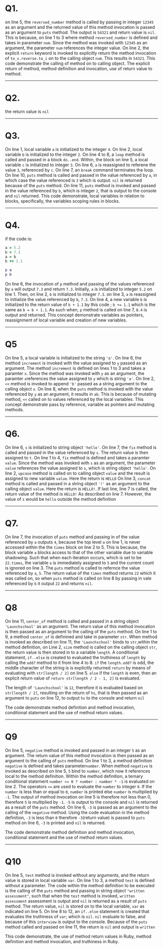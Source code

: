 # Q1.
on line 5, the `reversed_number` method is called by passing in integer `12345` as an argument and the returned value of this method invocation is passed as an argument to `puts` method. The output is `54321` and return value is `nil`.
This is because, on line 1 to 3 where method `reversed_number` is defined and takes in parameter  `num`. Since the method was invoked with `12345` as an argument, the parameter `num` references the integer value. On line 2, the explicit `return` keyword is invoked to explicitly return the method invocation of  `to_s.reverse.to_i` on to the calling object `num`. This results in `54321`.
This code demonstrate the calling of method on to calling object. The explicit return of method, method definition and invocation, use of return value to method.
***

# Q2.

the return value is `nil`
***

# Q3.
On line 1, local variable `a` is initialized to the integer `4`. On line 2, local variable `b` is initialized to the integer `2`. On line 4 to 8, a `loop` method is called and passed in a block `do..end`. Within, the block on line 5, a local variable `c` is initialized to integer `3`. On line 6, `a` is reassigned to referene the value `3`, referenced by `c`. On line 7, an `break` command terminates the loop. On line 10, `puts` method is called and passed in the value referenced by `a`, in which case the value referenced is `3` which is output. `nil` is returned because of the `puts` method.
On line 11, `puts` method is invoked and passed in the value referenced by `b`, which is integer `2`, that is output to the console and `nil` returned.
This code demonstrate, local variables in relation to blocks, specifically, the variables scoping rules in blocks.

***

# Q4.
if the code is:
```ruby
a = 5.2
b = 7.3
a = b
b += 1.1

p a
p b
```
On line 6, the invocation of `p` method and passing of the values referenced by `a` will output `7.3` and return `7.3`. Initially, `a` is initialized to integer `5.2` on line 1. Then, on line 2, `b` is initialized to integer `7.3`. on line 3, `a` is reassigned to initialize the value referenced by `b`, `7.3`. On line 4, a new variable `b` is initialized to the return value of `b + 1.1` by this code ; `b += 1.1` which is the same as `b = b + 1.1`. As such when, `p` method is called on line 7, `8.4` is output and returned.
This concept demonstrate variables as pointers, reassignment of local variable and creation of new variables.

***

# Q5

On line 5, a local variable is initialized to the string `'a'`. On line 6, the method `increment` is invoked with the value assigned to `y` passed as an argument. The method `increment` is defined on lines 1 to 3 and takes a paramter `x`. Since the method was invoked with `y` as an argument, the paramter `x`references the value assigned to `y` which is string `'a'`. On line 2, `<<` method is invoked to append `'b'` passed as a string argument to the calling object `x`. On line 8, when the `puts` method is invoked with the value referenced by `y` as an argument, it results in `ab`.
This is because of mutating method, `<<` called on to values referenced by the local variables. This concept demonstrate pass by reference, variable as pointers and mutating methods.
***

# Q6.

On line 6, `s` is initialized to string object `'hello'`. On line 7, the `fix` method is called and passed in the value referenced by `s`. The return value is then assigned to `t`. On line 1 to 4, `fix` method is defined and takes a paramter `value`. Since the method was invoked with `s` as an argument, the parameter `value` references the value assigned to `s`, which is string object `'hello'`. On line 2, `upcase` method is called on to calling object `value` and the result is assigned to new variable `value`. Here the return is `HELLO`
On line 3, `concat` method is called and passed in a string object `'!'` as an argument to the calling object `value`. Here the return is `HELLO!`.
If last line, line 7 is called, the return value of the  method is `HELLO!` As described on line 7. However, the value of `s` would be `hello` outside the method definition
***
# Q7.
On line 7, the invocation of `puts` method and passing in of the value referenced by `a` outputs `4`, because the top level `a` on line 1, is never accessed within the the `times` block on line 2 to 5. This is because, the block variable `a` blocks access to that of the other variable due to variable shadowing.
Such that when each iteration occurs, which is set to be `22.times`, the variable `a` is immediately assigned to `5` and the current count is ignored on line 3. The `puts` method is called to refernce the value referenced by `a`, `5`. The return value of the `times` method returns `22` which it was called on, so when `puts` method is called on line 8 by passing in vale referenced by `b` it output `22` and returns `nil`.

***

# Q8

On line 11, `center_of` method is called and passed in a string object `'Launchschool'` as an argument.
The return value of this method invocation is then passed as an argument to the calling of the `puts` method. On line 1 to 9, a method `center_of` is definined and take in parameter `str`. When method is invoked as described on line 11, the `'Launchschool'` binds to `str`,within the method definition, on Line 2, `size` method is called on the calling object `str`, the return value is then stored in to a variable `length`.
A conditional statement, `if..else` is created to evaluated the truthiness of `length` by calling the `odd?` method to it from line 4 to 8. `if` the `length.odd?` is odd, the middle character of the string is is explicitly returned `return` by means of evaluating with `str[length / 2]` on line 5. `else` if the `length` is even, then an explicit return value of `return str[length / 2 - 1, 2]` is evaluated.

The length of `'Launchschool'` is `12`, therefore it is evaluated based on `str[length / 2]`, resulting on the return of `hs`, that is then passed as an argument to `puts` on line 12, to output `hs` to the console and return `nil`

The code demonstrate method definition and method invocation, conditional statement and the use of method return values.
***
# Q9
On line 5, `negative` method is invoked and passed in an integer `5` as an argument. The return value of this method invocation is then passed as an argument to the calling of `puts` method. On line 1 to 3, a method definition `negative` is defined and takes parameter`number`. When method `negative` is invoked as described on line 5, `5` bind to `number`, which now it references local to the method definition. Within the method definition, a ternary conditional statement `number <= 0 ? number : number * -1` is evaluated on line 2. The operators `<=` are used to evaluate the `number` to integer `0`. If the `number` is less than or equal to `0`, `number` is printed else `number` is multiplied by `-1`. The output of method invocation on line 5 is therefore not less than 0, therefore `5` is multiplied by `-1`. `-5` is output to the console and `nil` is returned as a result of the `puts` method.
On line 6, `-3` is passed as an argument to the calling of the `negative` method. Using the code evaluation in the method definition, `-3` is less than `0` therefore `-3`(return value) is passed to `puts` method on line 6, `-3` is printed and `nil` is returned.

The code demonstrate method definition and method invocation, conditional statement and the use of method return values.

***
# Q10
On line 5, `test` method is invoked without any arguments, and the return value is stored in local variable `var`. On line 1 to 3, a method `test` is defined without a parameter. The code within the method definition to be executed is the calling of the `puts` method and passing in string object `"written assessment"`, such that when the `test` method is invoked, `written assessment` assessment is output and `nil` is returned as a result of `puts` method. The return value, `nil` is stored on to the local variable, `var` as indicated on line 5.
On line 8 to 12, an `if..else` statement is created that evaluates the truthiness of `var`; which is `nil`. `nil` evaluate to false, and because of this `interview` is output to the console. Because of the `puts` method called and passed on line 11, the return is `nil` and output is `written`

This code demonstrate, the use of method return values in Ruby, method definition and method invocation, and truthiness in Ruby.
